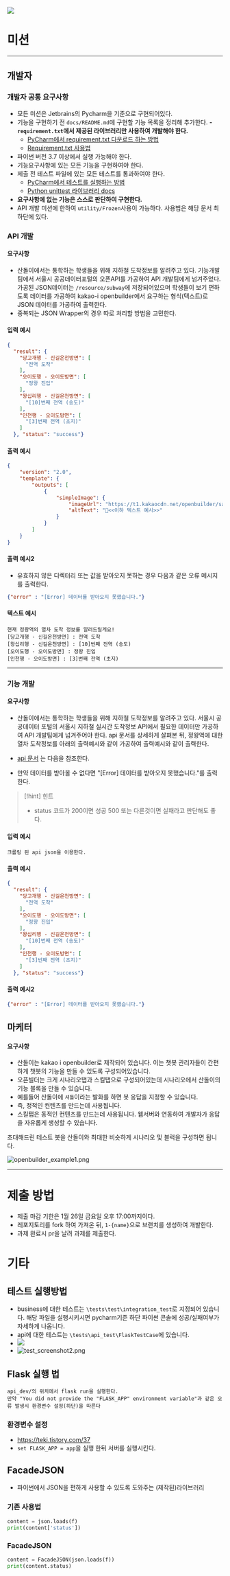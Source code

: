 ![](https://github.com/teamSANDOL/kpu_sandol_team/blob/main/img/logo_profile3.png?raw=true)
# 미션
---
## 개발자
### 개발자 공통 요구사항
- 모든 미션은 Jetbrains의 Pycharm을 기준으로 구현되어있다.
- 기능을 구현하기 전 `docs/README.md`에 구현할 기능 목록을 정리해 추가한다.
**- `requirement.txt`에서 제공된 라이브러리만 사용하여 개발해야 한다.**
	- [PyCharm에서 requirement.txt 다운로드 하는 방법](https://www.jetbrains.com/help/pycharm/managing-dependencies.html#revert-ignored)
	- [Requirement.txt 사용법](https://engineer-mole.tistory.com/258)
- 파이썬 버전 3.7 이상에서 실행 가능해야 한다.
- 기능요구사항에 있는 모든 기능을 구현하여야 한다.
- 제출 전 테스트 파일에 있는 모든 테스트를 통과하여야 한다.
	- [PyCharm에서 테스트를 실행하는 방법](https://www.jetbrains.com/help/pycharm/testing-your-first-python-application.html#write-test)
	- [Python unittest 라이브러리 docs](https://docs.python.org/ko/3/library/unittest.html)
- **요구사항에 없는 기능은 스스로 판단하여 구현한다.**
- API 개발 미션에 한하여 `utility/Frozen`사용이 가능하다. 사용법은 해당 문서 최 하단에 있다.

### API 개발
#### 요구사항
- 산돌이에서는 통학하는 학생들을 위해 지하철 도착정보를 알려주고 있다. 기능개발팀에서 서울시 공공데이터포털의 오픈API를 가공하여 API 개발팀에게 넘겨주었다. 가공된 JSON데이터는 `/resource/subway`에 저장되어있으며 학생들이 보기 편하도록 데이터를 가공하여 kakao-i openbuilder에서 요구하는 형식(텍스트)로 JSON 데이터를 가공하여 출력한다.
- 중복되는 JSON Wrapper의 경우 따로 처리할 방법을 고민한다.

#### 입력 예시
```json
{
  "result": {
    "당고개행 - 신길온천방면": [
      "전역 도착"
    ],
    "오이도행 - 오이도방면": [
      "정왕 진입"
    ],
    "왕십리행 - 신길온천방면": [
      "[10]번째 전역 (송도)"
    ],
    "인천행 - 오이도방면": [
      "[3]번째 전역 (초지)"
    ]
  }, "status": "success"}
```

#### 출력 예시
```json
{
    "version": "2.0",
    "template": {
        "outputs": [
            {
                "simpleImage": {
                    "imageUrl": "https://t1.kakaocdn.net/openbuilder/sample/lj3JUcmrzC53YIjNDkqbWK.jpg",
                    "altText": "<<이하 텍스트 예시>>"
                }
            }
        ]
    }
}
```

#### 출력 예시2
- 유효하지 않은 디렉터리 또는 값을 받아오지 못하는 경우 다음과 같은 오류 메시지를 출력한다.
```json
{"error" : "[Error] 데이터를 받아오지 못했습니다."}
```

#### 텍스트 예시
```text
현재 정왕역의 열차 도착 정보를 알려드릴게요!
[당고개행 - 신길온천방면] : 전역 도착 
[왕십리행 - 신길온천방면] : [10]번째 전역 (송도) 
[오이도행 - 오이도방면] : 정왕 진입
[인천행 - 오이도방면] : [3]번째 전역 (초지)
```


---
### 기능 개발
#### 요구사항
- 산돌이에서는 통학하는 학생들을 위해 지하철 도착정보를 알려주고 있다. 서울시 공공데이터 포털의 서울시 지하철 실시간 도착정보 API에서 필요한 데이터만 가공하여 API 개발팀에게 넘겨주어야 한다. api 문서를 상세하게 살펴본 뒤, 정왕역에 대한 열차 도착정보를 아래의 출력예시와 같이 가공하여 출력예시와 같이 출력한다.
  
- [api 문서](https://data.seoul.go.kr/dataList/OA-12764/A/1/datasetView.do;jsessionid=D9ED846C6FAE11DA9A24DE7F95AC4FD5.new_portal-svr-21) 는 다음을 참조한다.

- 만약 데이터를 받아올 수 없다면 "[Error] 데이터를 받아오지 못했습니다."를 출력한다.

>[!hint] 힌트
>- status 코드가 200이면 성공 500 또는 다른것이면 실패라고 판단해도 좋다.

#### 입력 예시
```text
크롤링 된 api json을 이용한다.
```

#### 출력 예시
```json
{
  "result": {
    "당고개행 - 신길온천방면": [
      "전역 도착"
    ],
    "오이도행 - 오이도방면": [
      "정왕 진입"
    ],
    "왕십리행 - 신길온천방면": [
      "[10]번째 전역 (송도)"
    ],
    "인천행 - 오이도방면": [
      "[3]번째 전역 (초지)"
    ]
  }, "status": "success"}

```

#### 출력 예시2
```json
{"error" : "[Error] 데이터를 받아오지 못했습니다."}
```

## 마케터
#### 요구사항
- 산돌이는 kakao i openbuilder로 제작되어 있습니다. 이는 챗봇 관리자들이 간편하게 챗봇의 기능을 만들 수 있도록 구성되어있습니다.
- 오픈빌더는 크게 시나리오탭과 스킬탭으로 구성되어있는데 시나리오에서 산돌이의 기능 블록을 만들 수 있습니다.
- 예를들어 산돌이에 `셔틀`이라는 발화를 하면 봇 응답을 지정할 수 있습니다.
- 즉, 정적인 컨텐츠를 만드는데 사용됩니다.
- 스킬탭은 동적인 컨텐츠를 만드는데 사용됩니다. 웹서버와 연동하여 개발자가 응답을 자유롭게 생성할 수 있습니다.

초대해드린 테스트 봇을 산돌이와 최대한 비슷하게 시나리오 및 블럭을 구성하면 됩니다.

![openbuilder_example1.png](resource%2Fimg%2Fopenbuilder_example1.png)

---
# 제출 방법
- 제출 마감 기한은 1월 26일 금요일 오후 17:00까지이다.
- 레포지토리를 fork 하여 가져온 뒤, `1-{name}`으로 브랜치를 생성하여 개발한다.  
- 과제 완료시 pr을 날려 과제를 제출한다.

# 기타
## 테스트 실행방법
- business에 대한 테스트는 `\tests\test\integration_test`로 지정되어 있습니다. 해당 파일을 실행시키시면 pycharm기준 하단 파이썬 콘솔에 성공/실패여부가 자세하게 나옵니다.
- api에 대한 테스트는 `\tests\api_test\FlaskTestCase`에 있습니다.
- ![](resource/img/test_screenshot1.png)
- ![test_screenshot2.png](resource%2Fimg%2Ftest_screenshot2.png)
## Flask 실행 법
```
api_dev/의 위치에서 flask run을 실행한다.
만약 "You did not provide the "FLASK_APP" environment variable"과 같은 오류 발생시 환경변수 설정(하단)을 따른다
```

### 환경변수 설정
- https://teki.tistory.com/37
- `set FLASK_APP = app`을 실행 한뒤 서버를 실행시킨다.

## FacadeJSON
- 파이썬에서 JSON을 편하게 사용할 수 있도록 도와주는 (제작된)라이브러리
### 기존 사용법
```python
content = json.loads(f)
print(content['status'])
```

### FacadeJSON
```python
content = FacadeJSON(json.loads(f))
print(content.status)
```
